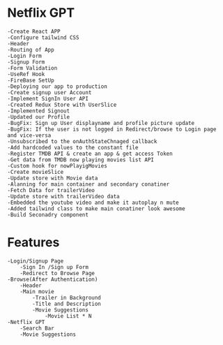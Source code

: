# Netflix GPT

    -Create React APP
    -Configure tailwind CSS
    -Header
    -Routing of App
    -Login Form
    -Signup Form
    -Form Validation
    -UseRef Hook
    -FireBase SetUp
    -Deploying our app to production
    -Create signup user Account
    -Implement SignIn User API
    -Created Redux Store with UserSlice
    -Implemented Signout
    -Updated our Profile
    -BugFix: Sign up User displayname and profile picture update
    -BugFix: If the user is not logged in Redirect/browse to Login page and vice-versa
    -Unsubscribed to the onAuthStateChnaged callback
    -Add hardcoded values to the constant file
    -Register TMDB API & create an app & get access Token
    -Get data from TMDB now playing movies list API
    -Custom hook for nowPlayigMovies
    -Create movieSlice
    -Update store with Movie data
    -Alanning for main container and secondary conatiner
    -Fetch Data for trailerVideo
    -Update store with trailerVideo data
    -Embedded the youtube video and make it autoplay n mute
    -Added tailwind class to make main conatiner look awesome
    -Build Seconadry component

# Features

    -Login/Signup Page
        -Sign In /Sign up Form
        -Redirect to Browse Page
    -Browse(After Authentication)
        -Header
        -Main movie
            -Trailer in Background
            -Title and Description
            -Movie Suggestions
                -Movie List * N
    -Netflix GPT
        -Search Bar
        -Movie Suggestions
